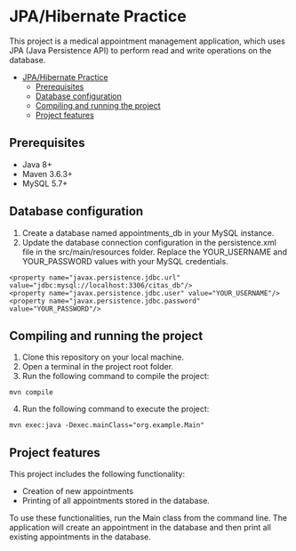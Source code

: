 # JPA/Hibernate Practice

This project is a medical appointment management application, which uses JPA (Java Persistence API) to perform read and write operations on the database.

<!-- TOC -->
* [JPA/Hibernate Practice](#jpahibernate-practice)
  * [Prerequisites](#prerequisites)
  * [Database configuration](#database-configuration)
  * [Compiling and running the project](#compiling-and-running-the-project)
  * [Project features](#project-features)
<!-- TOC -->

## Prerequisites
- Java 8+
- Maven 3.6.3+
- MySQL 5.7+

## Database configuration
1. Create a database named appointments_db in your MySQL instance.
2. Update the database connection configuration in the persistence.xml file in the src/main/resources folder. Replace the YOUR_USERNAME and YOUR_PASSWORD values with your MySQL credentials.

```
<property name="javax.persistence.jdbc.url" value="jdbc:mysql://localhost:3306/citas_db"/>
<property name="javax.persistence.jdbc.user" value="YOUR_USERNAME"/>
<property name="javax.persistence.jdbc.password" value="YOUR_PASSWORD"/>
```

## Compiling and running the project
1. Clone this repository on your local machine.
2. Open a terminal in the project root folder.
3. Run the following command to compile the project:

```
mvn compile
```

4. Run the following command to execute the project:

```
mvn exec:java -Dexec.mainClass="org.example.Main"
```

## Project features
This project includes the following functionality:
- Creation of new appointments
- Printing of all appointments stored in the database.

To use these functionalities, run the Main class from the command line. The application will create an appointment in the database and then print all existing appointments in the database.
